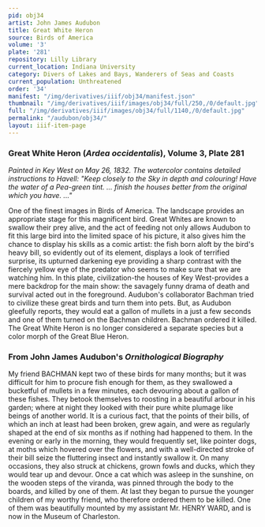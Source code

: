```yaml
---
pid: obj34
artist: John James Audubon
title: Great White Heron
source: Birds of America
volume: '3'
plate: '281'
repository: Lilly Library
current_location: Indiana University
category: Divers of Lakes and Bays, Wanderers of Seas and Coasts
current_population: Unthreatened
order: '34'
manifest: "/img/derivatives/iiif/obj34/manifest.json"
thumbnail: "/img/derivatives/iiif/images/obj34/full/250,/0/default.jpg"
full: "/img/derivatives/iiif/images/obj34/full/1140,/0/default.jpg"
permalink: "/audubon/obj34/"
layout: iiif-item-page
---
```

### Great White Heron (_Ardea occidentalis_), Volume 3, Plate 281

_Painted in Key West on May 26, 1832. The watercolor contains detailed instructions to Havell: "Keep closely to the Sky in depth and colouring! Have the water of a Pea-green tint. ... finish the houses better from the original which you have. ..."_

One of the finest images in Birds of America. The landscape provides an appropriate stage for this magnificent bird. Great Whites are known to swallow their prey alive, and the act of feeding not only allows Audubon to fit this large bird into the limited space of his picture, it also gives him the chance to display his skills as a comic artist: the fish born aloft by the bird's heavy bill, so evidently out of its element, displays a look of terrified surprise, its upturned darkening eye providing a sharp contrast with the fiercely yellow eye of the predator who seems to make sure that we are watching him. In this plate, civilization-the houses of Key West-provides a mere backdrop for the main show: the savagely funny drama of death and survival acted out in the foreground. Audubon's collaborator Bachman tried to civilize these great birds and turn them into pets. But, as Audubon gleefully reports, they would eat a gallon of mullets in a just a few seconds and one of them turned on the Bachman children. Bachman ordered it killed. The Great White Heron is no longer considered a separate species but a color morph of the Great Blue Heron.

### From John James Audubon's _Ornithological Biography_

My friend BACHMAN kept two of these birds for many months; but it was difficult for him to procure fish enough for them, as they swallowed a bucketful of mullets in a few minutes, each devouring about a gallon of these fishes. They betook themselves to roosting in a beautiful arbour in his garden; where at night they looked with their pure white plumage like beings of another world. It is a curious fact, that the points of their bills, of which an inch at least had been broken, grew again, and were as regularly shaped at the end of six months as if nothing had happened to them. In the evening or early in the morning, they would frequently set, like pointer dogs, at moths which hovered over the flowers, and with a well-directed stroke of their bill seize the fluttering insect and instantly swallow it. On many occasions, they also struck at chickens, grown fowls and ducks, which they would tear up and devour. Once a cat which was asleep in the sunshine, on the wooden steps of the viranda, was pinned through the body to the boards, and killed by one of them. At last they began to pursue the younger children of my worthy friend, who therefore ordered them to be killed. One of them was beautifully mounted by my assistant Mr. HENRY WARD, and is now in the Museum of Charleston.
